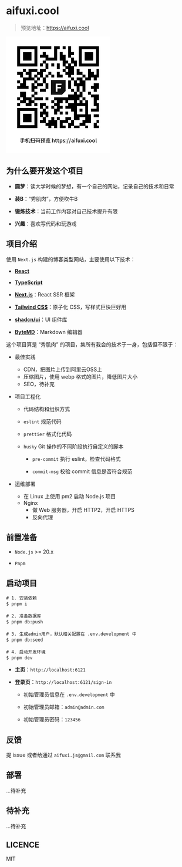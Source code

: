 # aifuxi.cool

> 预览地址：<https://aifuxi.cool>

![aifuxi.cool](./resources/qrcode.png)

## 为什么要开发这个项目

- **圆梦**：读大学时候的梦想，有一个自己的网站，记录自己的技术和日常

- **装B**：“秀肌肉”，方便吹牛B

- **锻炼技术**：当前工作内容对自己技术提升有限

- **兴趣**：喜欢写代码和玩游戏

## 项目介绍

使用 `Next.js` 构建的博客类型网站，主要使用以下技术：

- **[React](https://react.dev/)**

- **[TypeScript](https://www.typescriptlang.org/)**

- **[Next.js](https://nextjs.org/)**：React SSR 框架

- **[Tailwind CSS](https://tailwindcss.com/)**：原子化 CSS，写样式巨快巨好用

- **[shadcn/ui](https://ui.shadcn.com/)**：UI 组件库

- **[ByteMD](https://github.com/bytedance/bytemd/)**：Markdown 编辑器

这个项目算是 “秀肌肉” 的项目，集所有我会的技术于一身，包括但不限于：

- 最佳实践

  - CDN，把图片上传到阿里云OSS上
  - 压缩图片，使用 webp 格式的图片，降低图片大小
  - SEO，待补充

- 项目工程化

  - 代码结构和组织方式

  - `eslint` 规范代码

  - `prettier` 格式化代码

  - `husky` Git 操作的不同阶段执行自定义的脚本

    - `pre-commit` 执行 eslint，检查代码格式

    - `commit-msg` 校验 commit 信息是否符合规范

- 运维部署

  - 在 Linux 上使用 pm2 启动 Node.js 项目
  - Nginx
    - 做 Web 服务器，开启 HTTP2，开启 HTTPS
    - 反向代理

## 前置准备

- `Node.js` >= 20.x

- `Pnpm`

## 启动项目

```shell
# 1. 安装依赖
$ pnpm i

# 2. 准备数据库
$ pnpm db:push

# 3. 生成admin用户，默认相关配置在 .env.development 中
$ pnpm db:seed

# 4. 启动开发环境
$ pnpm dev
```

- **主页**：`http://localhost:6121`

- **登录页**：`http://localhost:6121/sign-in`

  - 初始管理员信息在 `.env.development` 中

  - 初始管理员邮箱：`admin@admin.com`

  - 初始管理员密码：`123456`

## 反馈

提 issue 或者给通过 `aifuxi.js@gmail.com` 联系我

## 部署

...待补充

## 待补充

...待补充

## LICENCE

MIT

